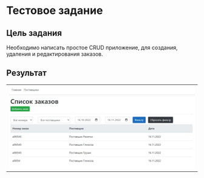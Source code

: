 <h1>Тестовое задание</h1>
<h2>Цель задания</h2>
<p>Необходимо написать простое CRUD приложение, для создания, удаления и редактирования заказов.</p>

<h2>Результат</h2>

<table >
    <tr>
        <td><img src="https://raw.githubusercontent.com/Al6or/asp.net-core/main/JobTest/bin/result/1.1.jpg" width="600"></td>
    </tr>    
 </table>
